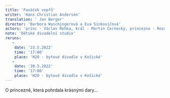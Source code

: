 ```yaml
---
title: 'Pasáček vepřů'
writer: 'Hans Christian Andersen'
translation: ' Jan Berger'
director: 'Barbora Waschingerová a Eva Sinkovičová'
actors: 'princ - Václav Řehka, král - Martin Černecký, princezna - Rozálie Košařová/Alexia Čejchanová, 1.dáma - Liliana Kosjak/Gréta Chlápková, 2. dáma - Andrea Součková/Laura Pospíšilová, 3. dáma - Alžběta Koníčková/Elen Rosenfeldová, lokaj - Laura Pospíšilová/Andrea Součková'
note: 'Dětské divadelní studio'
reruns:
   -  
    date: '23.5.2022'
    time: '17:00'
    place: 'H2O - bytové divadlo v Košické' 
   -
    date: '30.5.2022'
    time: '17:00'
    place: 'H2O - bytové divadlo v Košické'
---
```

O princezně, která pohrdala krásnými dary...
